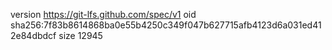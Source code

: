 version https://git-lfs.github.com/spec/v1
oid sha256:7f83b8614868ba0e55b4250c349f047b627715afb4123d6a031ed412e84dbdcf
size 12945
